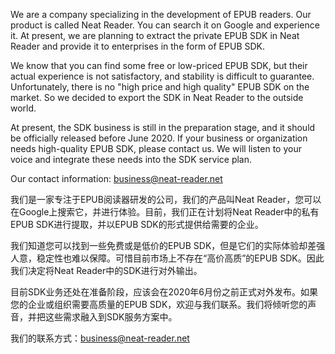 We are a company specializing in the development of EPUB readers. Our product is called Neat Reader. You can search it on Google and experience it. At present, we are planning to extract the private EPUB SDK in Neat Reader and provide it to enterprises in the form of EPUB SDK.

We know that you can find some free or low-priced EPUB SDK, but their actual experience is not satisfactory, and stability is difficult to guarantee. Unfortunately, there is no "high price and high quality" EPUB SDK on the market. So we decided to export the SDK in Neat Reader to the outside world.

At present, the SDK business is still in the preparation stage, and it should be officially released before June 2020. If your business or organization needs high-quality EPUB SDK, please contact us. We will listen to your voice and integrate these needs into the SDK service plan.

Our contact information: business@neat-reader.net


我们是一家专注于EPUB阅读器研发的公司，我们的产品叫Neat Reader，您可以在Google上搜索它，并进行体验。目前，我们正在计划将Neat Reader中的私有EPUB SDK进行提取，并以EPUB SDK的形式提供给需要的企业。

我们知道您可以找到一些免费或是低价的EPUB SDK，但是它们的实际体验却差强人意，稳定性也难以保障。可惜目前市场上不存在“高价高质”的EPUB SDK。因此我们决定将Neat Reader中的SDK进行对外输出。

目前SDK业务还处在准备阶段，应该会在2020年6月份之前正式对外发布。如果您的企业或组织需要高质量的EPUB SDK，欢迎与我们联系。我们将倾听您的声音，并把这些需求融入到SDK服务方案中。

我们的联系方式：business@neat-reader.net





